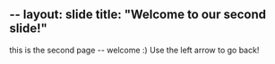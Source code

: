 --
layout: slide
title: "Welcome to our second slide!"
---
this is the second page -- welcome :) 
Use the left arrow to go back!

<!new file inserted>

